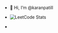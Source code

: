- 👋 Hi, I’m @karanpatill
- ![LeetCode Stats](https://leetcard.jacoblin.cool/karanpatil01)

- 


<!---
karanpatill/karanpatill is a ✨ special ✨ repository because its `README.md` (this file) appears on your GitHub profile.
You can click the Preview link to take a look at your changes.
--->
